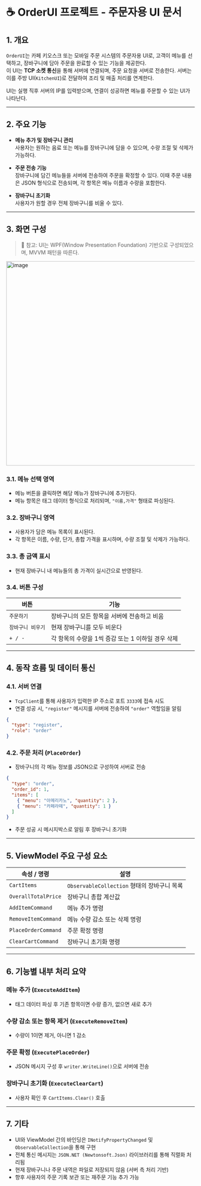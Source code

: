
# ☕ OrderUI 프로젝트 - 주문자용 UI 문서

## 1. 개요

`OrderUI`는 카페 키오스크 또는 모바일 주문 시스템의 주문자용 UI로, 고객이 메뉴를 선택하고, 장바구니에 담아 주문을 완료할 수 있는 기능을 제공한다.  
이 UI는 **TCP 소켓 통신**을 통해 서버에 연결되며, 주문 요청을 서버로 전송한다. 서버는 이를 주방 UI(`KitchenUI`)로 전달하여 조리 및 매출 처리를 연계한다.

UI는 실행 직후 서버의 IP를 입력받으며, 연결이 성공하면 메뉴를 주문할 수 있는 UI가 나타난다.

---

## 2. 주요 기능

- **메뉴 추가 및 장바구니 관리**  
  사용자는 원하는 음료 또는 메뉴를 장바구니에 담을 수 있으며, 수량 조절 및 삭제가 가능하다.

- **주문 전송 기능**  
  장바구니에 담긴 메뉴들을 서버에 전송하여 주문을 확정할 수 있다. 이때 주문 내용은 JSON 형식으로 전송되며, 각 항목은 메뉴 이름과 수량을 포함한다.

- **장바구니 초기화**  
  사용자가 원할 경우 전체 장바구니를 비울 수 있다.

---

## 3. 화면 구성

> 📌 참고: UI는 WPF(Window Presentation Foundation) 기반으로 구성되었으며, MVVM 패턴을 따른다.
<img width="975" height="546" alt="image" src="https://github.com/user-attachments/assets/3133c66f-56b6-4b6d-a07e-8d4f29b6f3cd" />


### 3.1. 메뉴 선택 영역

- 메뉴 버튼을 클릭하면 해당 메뉴가 장바구니에 추가된다.
- 메뉴 항목은 태그 데이터 형식으로 처리되며, `"이름,가격"` 형태로 파싱된다.

### 3.2. 장바구니 영역

- 사용자가 담은 메뉴 목록이 표시된다.
- 각 항목은 이름, 수량, 단가, 총합 가격을 표시하며, 수량 조절 및 삭제가 가능하다.

### 3.3. 총 금액 표시

- 현재 장바구니 내 메뉴들의 총 가격이 실시간으로 반영된다.

### 3.4. 버튼 구성

| 버튼 | 기능 |
|------|------|
| `주문하기` | 장바구니의 모든 항목을 서버에 전송하고 비움 |
| `장바구니 비우기` | 현재 장바구니를 모두 비운다 |
| `+ / -` | 각 항목의 수량을 1씩 증감 또는 1 이하일 경우 삭제 |

---

## 4. 동작 흐름 및 데이터 통신

### 4.1. 서버 연결

- `TcpClient`를 통해 사용자가 입력한 IP 주소로 포트 `3333`에 접속 시도
- 연결 성공 시, `"register"` 메시지를 서버에 전송하여 `"order"` 역할임을 알림

```json
{
  "type": "register",
  "role": "order"
}
```

### 4.2. 주문 처리 (`PlaceOrder`)

- 장바구니의 각 메뉴 정보를 JSON으로 구성하여 서버로 전송

```json
{
  "type": "order",
  "order_id": 1,
  "items": [
    { "menu": "아메리카노", "quantity": 2 },
    { "menu": "카페라떼", "quantity": 1 }
  ]
}
```

- 주문 성공 시 메시지박스로 알림 후 장바구니 초기화

---

## 5. ViewModel 주요 구성 요소

| 속성 / 명령 | 설명 |
|-------------|------|
| `CartItems` | `ObservableCollection` 형태의 장바구니 목록 |
| `OverallTotalPrice` | 장바구니 총합 계산값 |
| `AddItemCommand` | 메뉴 추가 명령 |
| `RemoveItemCommand` | 메뉴 수량 감소 또는 삭제 명령 |
| `PlaceOrderCommand` | 주문 확정 명령 |
| `ClearCartCommand` | 장바구니 초기화 명령 |

---

## 6. 기능별 내부 처리 요약

### 메뉴 추가 (`ExecuteAddItem`)

- 태그 데이터 파싱 후 기존 항목이면 수량 증가, 없으면 새로 추가

### 수량 감소 또는 항목 제거 (`ExecuteRemoveItem`)

- 수량이 1이면 제거, 아니면 1 감소

### 주문 확정 (`ExecutePlaceOrder`)

- JSON 메시지 구성 후 `writer.WriteLine()`으로 서버에 전송

### 장바구니 초기화 (`ExecuteClearCart`)

- 사용자 확인 후 `CartItems.Clear()` 호출

---

## 7. 기타

- UI와 ViewModel 간의 바인딩은 `INotifyPropertyChanged` 및 `ObservableCollection`을 통해 구현
- 전체 통신 메시지는 `JSON.NET (Newtonsoft.Json)` 라이브러리를 통해 직렬화 처리됨
- 현재 장바구니나 주문 내역은 파일로 저장되지 않음 (서버 측 처리 기반)
- 향후 사용자의 주문 기록 보관 또는 재주문 기능 추가 가능
